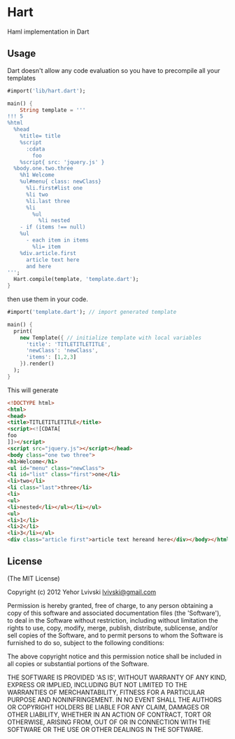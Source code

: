 # Hart
Haml implementation in Dart

## Usage
Dart doesn't allow any code evaluation so you have to precompile all your templates

``` dart
#import('lib/hart.dart');

main() {
    String template = '''
!!! 5
%html
  %head
    %title= title
    %script
      :cdata
        foo
    %script{ src: 'jquery.js' }
  %body.one.two.three
    %h1 Welcome
    %ul#menu{ class: newClass}
      %li.first#list one
      %li two
      %li.last three
      %li
        %ul
          %li nested
    - if (items !== null)
    %ul
      - each item in items
        %li= item
    %div.article.first
      article text here
      and here
''';
  Hart.compile(template, 'template.dart');
}
```

then use them in your code.

``` dart
#import('template.dart'); // import generated template

main() {
  print(
    new Template({ // initialize template with local variables
      'title': 'TITLETITLETITLE',
      'newClass': 'newClass',
      'items': [1,2,3]
    }).render()
  );
}
```

This will generate

``` html
<!DOCTYPE html>
<html>
<head>
<title>TITLETITLETITLE</title>
<script><![CDATA[
foo
]]></script>
<script src="jquery.js"></script></head>
<body class="one two three">
<h1>Welcome</h1>
<ul id="menu" class="newClass">
<li id="list" class="first">one</li>
<li>two</li>
<li class="last">three</li>
<li>
<ul>
<li>nested</li></ul></li></ul>
<ul>
<li>1</li>
<li>2</li>
<li>3</li></ul>
<div class="article first">article text hereand here</div></body></html>
```

## License

(The MIT License)

Copyright (c) 2012 Yehor Lvivski <lvivski@gmail.com>

Permission is hereby granted, free of charge, to any person obtaining
a copy of this software and associated documentation files (the
'Software'), to deal in the Software without restriction, including
without limitation the rights to use, copy, modify, merge, publish,
distribute, sublicense, and/or sell copies of the Software, and to
permit persons to whom the Software is furnished to do so, subject to
the following conditions:

The above copyright notice and this permission notice shall be
included in all copies or substantial portions of the Software.

THE SOFTWARE IS PROVIDED 'AS IS', WITHOUT WARRANTY OF ANY KIND,
EXPRESS OR IMPLIED, INCLUDING BUT NOT LIMITED TO THE WARRANTIES OF
MERCHANTABILITY, FITNESS FOR A PARTICULAR PURPOSE AND NONINFRINGEMENT.
IN NO EVENT SHALL THE AUTHORS OR COPYRIGHT HOLDERS BE LIABLE FOR ANY
CLAIM, DAMAGES OR OTHER LIABILITY, WHETHER IN AN ACTION OF CONTRACT,
TORT OR OTHERWISE, ARISING FROM, OUT OF OR IN CONNECTION WITH THE
SOFTWARE OR THE USE OR OTHER DEALINGS IN THE SOFTWARE.
